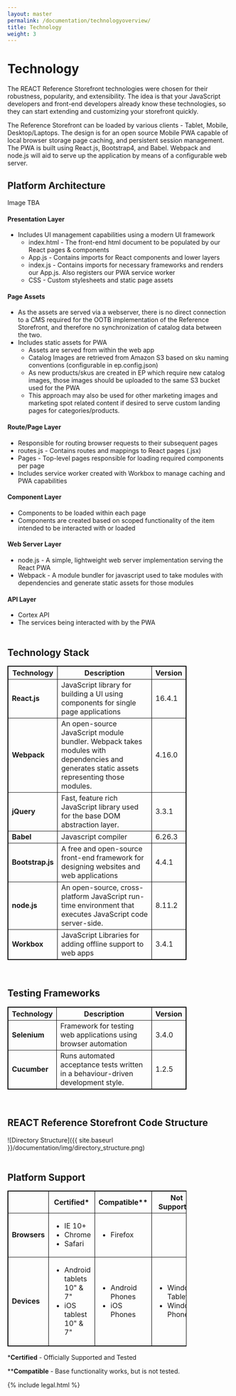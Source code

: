```yaml
---
layout: master
permalink: /documentation/technologyoverview/
title: Technology
weight: 3
---
```

Technology
====================
The REACT Reference Storefront technologies were chosen for their robustness, popularity, and extensibility.
The idea is that your JavaScript developers and front-end developers already know these technologies, so they can start extending and customizing your storefront quickly.

The Reference Storefront can be loaded by various clients - Tablet, Mobile, Desktop/Laptops. The design is for an open source Mobile PWA capable of local browser storage page caching, and persistent session management. The PWA is built using React.js, Bootstrap4, and Babel. Webpack and node.js will aid to serve up the application by means of a configurable web server.
<br/>

## Platform Architecture
Image TBA
<br/>

#### Presentation Layer
* Includes UI management capabilities using a modern UI framework
	- index.html - The front-end html document to be populated by our React pages & components
	- App.js - Contains imports for React components and lower layers
	- index.js - Contains imports for necessary frameworks and renders our App.js. Also registers our PWA service worker
	- CSS - Custom stylesheets and static page assets

#### Page Assets
* As the assets are served via a webserver, there is no direct connection to a CMS required for the OOTB implementation of the Reference Storefront, and therefore no synchronization of catalog data between the two.
* Includes static assets for PWA
	- Assets are served from within the web app
	- Catalog Images are retrieved from Amazon S3 based on sku naming conventions (configurable in ep.config.json)
	- As new products/skus are created in EP which require new catalog images, those images should be uploaded to the same S3 bucket used for the PWA
	- This approach may also be used for other marketing images and marketing spot related content if desired to serve custom landing pages for categories/products.

#### Route/Page Layer
* Responsible for routing browser requests to their subsequent pages
* routes.js - Contains routes and mappings to React pages (.jsx)
* Pages - Top-level pages responsible for loading required components per page
* Includes service worker created with Workbox to manage caching and PWA capabilities

#### Component Layer
* Components to be loaded within each page
* Components are created based on scoped functionality of the item intended to be interacted with or loaded

#### Web Server Layer
* node.js - A simple, lightweight web server implementation serving the React PWA
* Webpack - A module bundler for javascript used to take modules with dependencies and generate static assets for those modules

#### API Layer
* Cortex API
* The services being interacted with by the PWA
<br/><br/>

Technology Stack
---------------------

<table border="1" cellpadding="3" cellspacing="0" style="width: 80%; border: 1px solid #000000;">
<tbody>
<tr>
	<th align="center" valign="middle">Technology</th>
	<th align="center" valign="middle">Description</th>
	<th align="center" valign="middle">Version</th>
</tr>
<tr>
	<td><strong>React.js</strong></td>
	<td>JavaScript library for building a UI using components for single page applications</td>
	<td>16.4.1</td>
</tr>
<tr>
	<td><strong>Webpack</strong></td>
	<td>An open-source JavaScript module bundler. Webpack takes modules with dependencies and generates static assets representing those modules.</td>
	<td>4.16.0</td>
</tr>
<tr>
	<td><strong>jQuery</strong></td>
	<td>Fast, feature rich JavaScript library used for the base DOM abstraction layer.</td>
	<td>3.3.1</td>
</tr>
<tr>
	<td><strong>Babel</strong></td>
	<td>Javascript compiler</td>
	<td>6.26.3</td>
</tr>
<tr>
	<td><strong>Bootstrap.js</strong></td>
	<td>A free and open-source front-end framework for designing websites and web applications</td>
	<td>4.4.1</td>
</tr>
<tr>
	<td><strong>node.js</strong></td>
	<td>An open-source, cross-platform JavaScript run-time environment that executes JavaScript code server-side.</td>
	<td>8.11.2</td>
</tr>
<tr>
	<td><strong>Workbox</strong></td>
	<td>JavaScript Libraries for adding offline support to web apps</td>
	<td>3.4.1</td>
</tr>
</tbody>
</table>
<br/>

Testing Frameworks
---------------------

<table border="1" cellpadding="3" cellspacing="0" style="width: 80%; border: 1px solid #000000;">
<tbody>
<tr>
	<th align="center" valign="middle">Technology</th>
	<th align="center" valign="middle">Description</th>
	<th align="center" valign="middle">Version</th>
</tr>
<tr>
	<td><strong>Selenium</strong></td>
	<td>Framework for testing web applications using browser automation</td>
	<td>3.4.0</td>
</tr>
<tr>
	<td><strong>Cucumber</strong></td>
	<td>Runs automated acceptance tests written in a behaviour-driven development style.	</td>
	<td>1.2.5</td>
</tr>
</tbody>
</table>
<br/>

REACT Reference Storefront Code Structure
---------------------
![Directory Structure]({{ site.baseurl }}/documentation/img/directory_structure.png)
<br/><br/>

Platform Support
---------------------

<table border="1" cellpadding="3" cellspacing="0" style="width: 80%; border: 1px solid #000000;">
<tbody>
<tr align="center">
	<th align="center" valign="middle"></th>
	<th align="center" valign="middle">Certified*</th>
	<th align="center" valign="middle">Compatible**</th>
	<th align="center" valign="middle">Not Supported</th>
</tr>
<tr>
	<td><strong>Browsers</strong></td>
	<td>
		<ul>
			<li>IE 10+</li>
			<li>Chrome</li>
			<li>Safari</li>
		</ul>
	</td>
	<td>
		<ul>
			<li>Firefox</li>
		</ul>
	</td>
	<td></td>
</tr>
<tr>
	<td><strong>Devices</strong></td>
	<td>
		<ul>
			<li>Android tablets 10" &amp; 7"</li>
			<li>iOS tablest 10" &amp; 7"</li>
		</ul>
	</td>
	<td>
		<ul>
			<li>Android Phones</li>
			<li>iOS Phones</li>
		</ul>
	</td>
	<td>
		<ul>
			<li>Windows Tablets</li>
			<li>Windows Phones</li>
		</ul>
	</td>
</tr>
</tbody>
</table>

\*<b>Certified</b> - Officially Supported and Tested

\*\***Compatible** - Base functionality works, but is not tested.

{% include legal.html %}
